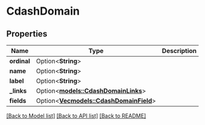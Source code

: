 # CdashDomain

## Properties

Name | Type | Description | Notes
------------ | ------------- | ------------- | -------------
**ordinal** | Option<**String**> |  | [optional]
**name** | Option<**String**> |  | [optional]
**label** | Option<**String**> |  | [optional]
**_links** | Option<[**models::CdashDomainLinks**](CdashDomainLinks.md)> |  | [optional]
**fields** | Option<[**Vec<models::CdashDomainField>**](CdashDomainField.md)> |  | [optional]

[[Back to Model list]](../README.md#documentation-for-models) [[Back to API list]](../README.md#documentation-for-api-endpoints) [[Back to README]](../README.md)



